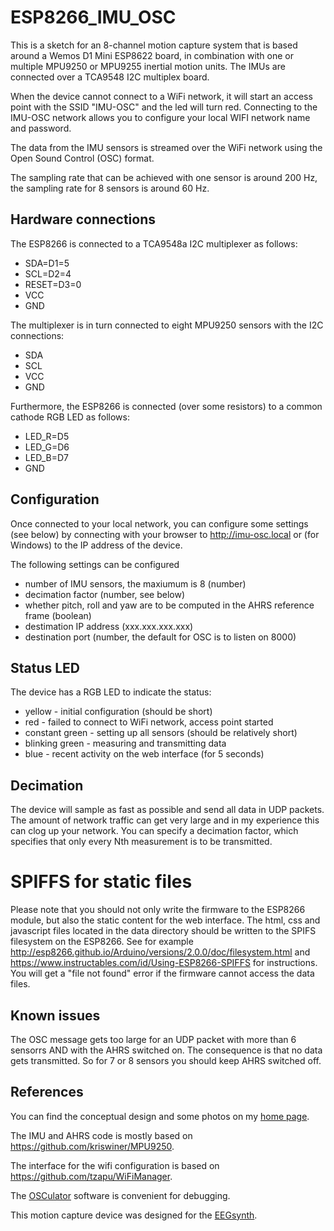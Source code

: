 # ESP8266_IMU_OSC

This is a sketch for an 8-channel motion capture system that is
based around a Wemos D1 Mini ESP8622 board, in combination with one
or multiple MPU9250 or MPU9255 inertial motion units. The IMUs are
connected over a TCA9548 I2C multiplex board.

When the device cannot connect to a WiFi network, it will start an
access point with the SSID "IMU-OSC" and the led will turn red.
Connecting to the IMU-OSC network allows you to configure your local
WIFI network name and password.

The data from the IMU sensors is streamed over the WiFi network
using the Open Sound Control (OSC) format.

The sampling rate that can be achieved with one sensor is around
200 Hz, the sampling rate for 8 sensors is around 60 Hz.

## Hardware connections

The ESP8266 is connected to a TCA9548a I2C multiplexer as follows:

- SDA=D1=5
- SCL=D2=4
- RESET=D3=0
- VCC
- GND

The multiplexer is in turn connected to eight MPU9250 sensors with the I2C connections:

- SDA
- SCL
- VCC
- GND

Furthermore, the ESP8266 is connected (over some resistors) to a common cathode RGB LED as follows:

- LED_R=D5
- LED_G=D6
- LED_B=D7
- GND

## Configuration

Once connected to your local network, you can configure some settings
(see below) by connecting with your browser to http://imu-osc.local
or (for Windows) to the IP address of the device.

The following settings can be configured
  * number of IMU sensors, the maxiumum is 8 (number)
  * decimation factor (number, see below)
  * whether pitch, roll and yaw are to be computed in the AHRS reference frame (boolean)
  * destimation IP address (xxx.xxx.xxx.xxx)
  * destination port (number, the default for OSC is to listen on 8000)

## Status LED

The device has a RGB LED to indicate the status:
  * yellow - initial configuration (should be short)
  * red - failed to connect to WiFi network, access point started
  * constant green - setting up all sensors (should be relatively short)
  * blinking green - measuring and transmitting data
  * blue - recent activity on the web interface (for 5 seconds)

## Decimation

The device will sample as fast as possible and send all data in UDP
packets. The amount of network traffic can get very large and in
my experience this can clog up your network. You can specify a
decimation factor, which specifies that only every Nth measurement
is to be transmitted.

# SPIFFS for static files

Please note that you should not only write the firmware to the ESP8266 module, but also the static content for the web interface. The html, css and javascript files located in the data directory should be written to the SPIFS filesystem on the ESP8266. See for example http://esp8266.github.io/Arduino/versions/2.0.0/doc/filesystem.html and https://www.instructables.com/id/Using-ESP8266-SPIFFS for instructions.
You will get a "file not found" error if the firmware cannot access the data files.

## Known issues

The OSC message gets too large for an UDP packet with more than 6
sensorrs AND with the AHRS switched on. The consequence is that no
data gets transmitted. So for 7 or 8 sensors you should keep AHRS
switched off.

## References

You can find the conceptual design and some photos on my [home page](http://robertoostenveld.nl/?p=835&preview=true).

The IMU and AHRS code is mostly based on https://github.com/kriswiner/MPU9250.

The interface for the wifi configuration is based on https://github.com/tzapu/WiFiManager.

The [OSCulator](https://osculator.net) software is convenient for debugging.

This motion capture device was designed for the [EEGsynth](http://eegsynth.org).
